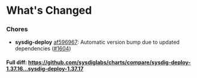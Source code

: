 # What's Changed

### Chores
- **sysdig-deploy** [af596967](https://github.com/sysdiglabs/charts/commit/af596967c45764582bd07c3a87d73425c9d16be8): Automatic version bump due to updated dependencies ([#1604](https://github.com/sysdiglabs/charts/issues/1604))
#### Full diff: https://github.com/sysdiglabs/charts/compare/sysdig-deploy-1.37.16...sysdig-deploy-1.37.17
